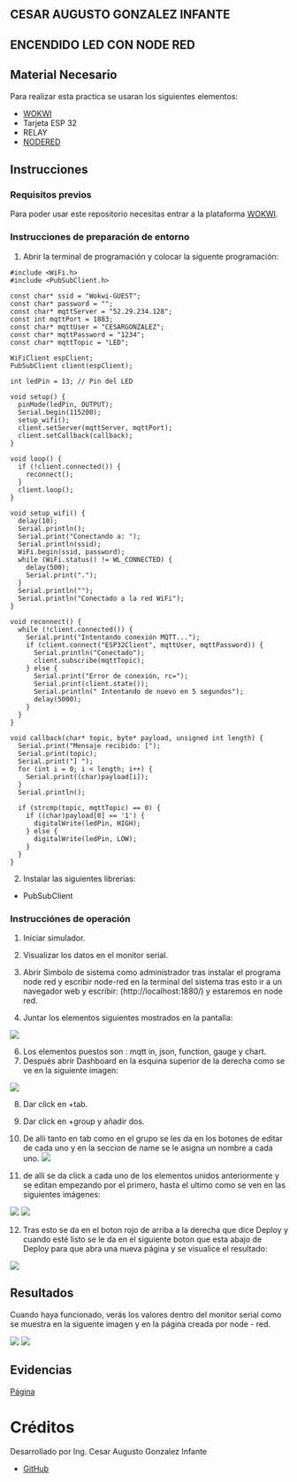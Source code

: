 ## CESAR AUGUSTO GONZALEZ INFANTE
## ENCENDIDO LED CON NODE RED
## Material Necesario

Para realizar esta practica se usaran los siguientes elementos:

- [WOKWI](https://https://wokwi.com/)
- Tarjeta ESP 32
- RELAY
- [NODERED](http://localhost:1880/)



## Instrucciones

### Requisitos previos

Para poder usar este repositorio necesitas entrar a la plataforma [WOKWI](https://https://wokwi.com/).


### Instrucciones de preparación de entorno 

1. Abrir la terminal de programación y colocar la siguente programación:

```
#include <WiFi.h>
#include <PubSubClient.h>

const char* ssid = "Wokwi-GUEST";
const char* password = "";
const char* mqttServer = "52.29.234.128";
const int mqttPort = 1883;
const char* mqttUser = "CESARGONZALEZ";
const char* mqttPassword = "1234";
const char* mqttTopic = "LED";

WiFiClient espClient;
PubSubClient client(espClient);

int ledPin = 13; // Pin del LED

void setup() {
  pinMode(ledPin, OUTPUT);
  Serial.begin(115200);
  setup_wifi();
  client.setServer(mqttServer, mqttPort);
  client.setCallback(callback);
}

void loop() {
  if (!client.connected()) {
    reconnect();
  }
  client.loop();
}

void setup_wifi() {
  delay(10);
  Serial.println();
  Serial.print("Conectando a: ");
  Serial.println(ssid);
  WiFi.begin(ssid, password);
  while (WiFi.status() != WL_CONNECTED) {
    delay(500);
    Serial.print(".");
  }
  Serial.println("");
  Serial.println("Conectado a la red WiFi");
}

void reconnect() {
  while (!client.connected()) {
    Serial.print("Intentando conexión MQTT...");
    if (client.connect("ESP32Client", mqttUser, mqttPassword)) {
      Serial.println("Conectado");
      client.subscribe(mqttTopic);
    } else {
      Serial.print("Error de conexión, rc=");
      Serial.print(client.state());
      Serial.println(" Intentando de nuevo en 5 segundos");
      delay(5000);
    }
  }
}

void callback(char* topic, byte* payload, unsigned int length) {
  Serial.print("Mensaje recibido: [");
  Serial.print(topic);
  Serial.print("] ");
  for (int i = 0; i < length; i++) {
    Serial.print((char)payload[i]);
  }
  Serial.println();

  if (strcmp(topic, mqttTopic) == 0) {
    if ((char)payload[0] == '1') {
      digitalWrite(ledPin, HIGH);
    } else {
      digitalWrite(ledPin, LOW);
    }
  }
}

```

2. Instalar las siguientes librerias:

- PubSubClient


### Instrucciónes de operación

1. Iniciar simulador.
2. Visualizar los datos en el monitor serial.
4. Abrir Simbolo de sistema como administrador tras instalar el programa node red y escribir  node-red en la terminal del sistema tras esto ir a un navegador web y escribir: (http://localhost:1880/) y estaremos en node red.

5. Juntar los elementos siguientes mostrados en la pantalla:

![](https://github.com/CesarG16/ENCENDERLED/blob/main/I1.png?raw=true)

6. Los elementos puestos son : mqtt in, json, function, gauge y chart.
7. Después abrir Dashboard en la esquina superior de la derecha como se ve en la siguiente imagen:

![](https://github.com/CesarG16/DHT22RED/blob/main/EJE4.png?raw=true)

8. Dar click en +tab.
9. Dar click en +group y añadir dos. 
10. De alli tanto en tab como en el grupo se les da en los botones de editar de cada uno y en la seccion de name se le asigna un nombre a cada uno.
![](https://github.com/CesarG16/ENCENDERLED/blob/main/I4.png?raw=true)

11. de alli se da click a cada uno de los elementos unidos anteriormente y se editan empezando por el primero, hasta el ultimo como se ven en las siguientes imágenes:

![](https://github.com/CesarG16/ENCENDERLED/blob/main/I2.png?raw=true)
![](https://github.com/CesarG16/ENCENDERLED/blob/main/I3.png?raw=true)


12. Tras esto se da en el boton rojo de arriba a la derecha que dice Deploy y cuando esté listo se le da en el siguiente boton que esta abajo de Deploy para que abra una nueva página y se visualice el resultado:

![](https://github.com/CesarG16/DHT22RED/blob/main/EJE12.png?raw=true)

## Resultados


Cuando haya funcionado, verás los valores dentro del monitor serial como se muestra en la siguente imagen y en la página creada por node - red.

![](https://github.com/CesarG16/ENCENDERLED/blob/main/I5.png?raw=true)
![](https://github.com/CesarG16/ENCENDERLED/blob/main/I6.png?raw=true)



## Evidencias

[Página](https://wokwi.com/projects/367827749848573953)


# Créditos

Desarrollado por Ing. Cesar Augusto Gonzalez Infante

- [GitHub](https://github.com/CesarG16)